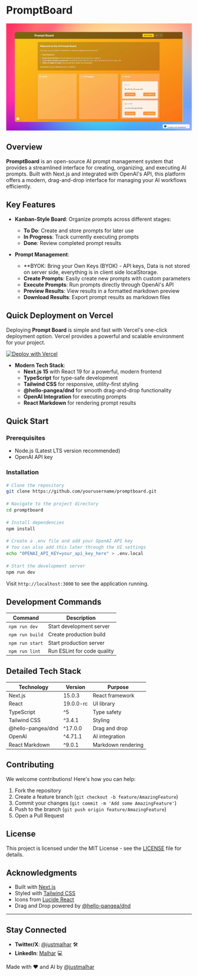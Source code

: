 # PromptBoard

![Demo Image](public/demo.png)

## Overview
**PromptBoard** is an open-source AI prompt management system that provides a streamlined interface for creating, organizing, and executing AI prompts. Built with Next.js and integrated with OpenAI's API, this platform offers a modern, drag-and-drop interface for managing your AI workflows efficiently.

## Key Features
- **Kanban-Style Board**: Organize prompts across different stages:
  - **To Do**: Create and store prompts for later use
  - **In Progress**: Track currently executing prompts
  - **Done**: Review completed prompt results
  
- **Prompt Management**:
  - **BYOK: Bring your Own Keys (BYOK) - API keys, Data is not stored on server side, everything is in client side localStorage.
  - **Create Prompts**: Easily create new prompts with custom parameters
  - **Execute Prompts**: Run prompts directly through OpenAI's API
  - **Preview Results**: View results in a formatted markdown preview
  - **Download Results**: Export prompt results as markdown files


## Quick Deployment on Vercel
Deploying **Prompt Board** is simple and fast with Vercel's one-click deployment option. Vercel provides a powerful and scalable environment for your project.

[![Deploy with Vercel](https://vercel.com/button)](https://vercel.com/new/clone?repository-url=https://github.com/justmalhar/promptboard)

  
- **Modern Tech Stack**:
  - **Next.js 15** with React 19 for a powerful, modern frontend
  - **TypeScript** for type-safe development
  - **Tailwind CSS** for responsive, utility-first styling
  - **@hello-pangea/dnd** for smooth drag-and-drop functionality
  - **OpenAI Integration** for executing prompts
  - **React Markdown** for rendering prompt results

## Quick Start

### Prerequisites
- Node.js (Latest LTS version recommended)
- OpenAI API key

### Installation
```bash
# Clone the repository
git clone https://github.com/yourusername/promptboard.git

# Navigate to the project directory
cd promptboard

# Install dependencies
npm install

# Create a .env file and add your OpenAI API key
# You can also add this later through the UI settings
echo "OPENAI_API_KEY=your_api_key_here" > .env.local

# Start the development server
npm run dev
```

Visit `http://localhost:3000` to see the application running.

## Development Commands
| Command | Description |
|---------|-------------|
| `npm run dev` | Start development server |
| `npm run build` | Create production build |
| `npm run start` | Start production server |
| `npm run lint` | Run ESLint for code quality |

## Detailed Tech Stack
| Technology | Version | Purpose |
|------------|---------|----------|
| Next.js | 15.0.3 | React framework |
| React | 19.0.0-rc | UI library |
| TypeScript | ^5 | Type safety |
| Tailwind CSS | ^3.4.1 | Styling |
| @hello-pangea/dnd | ^17.0.0 | Drag and drop |
| OpenAI | ^4.71.1 | AI integration |
| React Markdown | ^9.0.1 | Markdown rendering |

## Contributing
We welcome contributions! Here's how you can help:

1. Fork the repository
2. Create a feature branch (`git checkout -b feature/AmazingFeature`)
3. Commit your changes (`git commit -m 'Add some AmazingFeature'`)
4. Push to the branch (`git push origin feature/AmazingFeature`)
5. Open a Pull Request

## License
This project is licensed under the MIT License - see the [LICENSE](LICENSE) file for details.

## Acknowledgments
- Built with [Next.js](https://nextjs.org/)
- Styled with [Tailwind CSS](https://tailwindcss.com/)
- Icons from [Lucide React](https://lucide.dev/)
- Drag and Drop powered by [@hello-pangea/dnd](https://github.com/hello-pangea/dnd)

---

## Stay Connected
- **Twitter/X**: [@justmalhar](https://twitter.com/justmalhar) 🛠
- **LinkedIn**: [Malhar](https://linkedin.com/in/justmalhar) 💻

Made with ❤️ and AI by [@justmalhar](https://twitter.com/justmalhar)